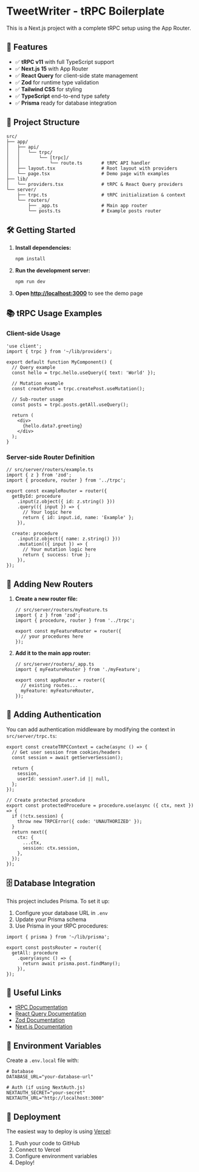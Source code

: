 # TweetWriter - tRPC Boilerplate

This is a Next.js project with a complete tRPC setup using the App Router.

## 🚀 Features

- ✅ **tRPC v11** with full TypeScript support
- ✅ **Next.js 15** with App Router
- ✅ **React Query** for client-side state management
- ✅ **Zod** for runtime type validation
- ✅ **Tailwind CSS** for styling
- ✅ **TypeScript** end-to-end type safety
- ✅ **Prisma** ready for database integration

## 📁 Project Structure

```
src/
├── app/
│   ├── api/
│   │   └── trpc/
│   │       └── [trpc]/
│   │           └── route.ts       # tRPC API handler
│   ├── layout.tsx                 # Root layout with providers
│   └── page.tsx                   # Demo page with examples
├── lib/
│   └── providers.tsx              # tRPC & React Query providers
└── server/
    ├── trpc.ts                    # tRPC initialization & context
    └── routers/
        ├── _app.ts                # Main app router
        └── posts.ts               # Example posts router
```

## 🛠️ Getting Started

1. **Install dependencies:**
   ```bash
   npm install
   ```

2. **Run the development server:**
   ```bash
   npm run dev
   ```

3. **Open [http://localhost:3000](http://localhost:3000)** to see the demo page

## 📚 tRPC Usage Examples

### Client-side Usage

```tsx
'use client';
import { trpc } from '~/lib/providers';

export default function MyComponent() {
  // Query example
  const hello = trpc.hello.useQuery({ text: 'World' });
  
  // Mutation example
  const createPost = trpc.createPost.useMutation();
  
  // Sub-router usage
  const posts = trpc.posts.getAll.useQuery();
  
  return (
    <div>
      {hello.data?.greeting}
    </div>
  );
}
```

### Server-side Router Definition

```tsx
// src/server/routers/example.ts
import { z } from 'zod';
import { procedure, router } from '../trpc';

export const exampleRouter = router({
  getById: procedure
    .input(z.object({ id: z.string() }))
    .query(({ input }) => {
      // Your logic here
      return { id: input.id, name: 'Example' };
    }),
    
  create: procedure
    .input(z.object({ name: z.string() }))
    .mutation(({ input }) => {
      // Your mutation logic here
      return { success: true };
    }),
});
```

## 🔧 Adding New Routers

1. **Create a new router file:**
   ```tsx
   // src/server/routers/myFeature.ts
   import { z } from 'zod';
   import { procedure, router } from '../trpc';
   
   export const myFeatureRouter = router({
     // your procedures here
   });
   ```

2. **Add it to the main app router:**
   ```tsx
   // src/server/routers/_app.ts
   import { myFeatureRouter } from './myFeature';
   
   export const appRouter = router({
     // existing routes...
     myFeature: myFeatureRouter,
   });
   ```

## 🔐 Adding Authentication

You can add authentication middleware by modifying the context in `src/server/trpc.ts`:

```tsx
export const createTRPCContext = cache(async () => {
  // Get user session from cookies/headers
  const session = await getServerSession();
  
  return {
    session,
    userId: session?.user?.id || null,
  };
});

// Create protected procedure
export const protectedProcedure = procedure.use(async ({ ctx, next }) => {
  if (!ctx.session) {
    throw new TRPCError({ code: 'UNAUTHORIZED' });
  }
  return next({
    ctx: {
      ...ctx,
      session: ctx.session,
    },
  });
});
```

## 🗄️ Database Integration

This project includes Prisma. To set it up:

1. Configure your database URL in `.env`
2. Update your Prisma schema
3. Use Prisma in your tRPC procedures:

```tsx
import { prisma } from '~/lib/prisma';

export const postsRouter = router({
  getAll: procedure
    .query(async () => {
      return await prisma.post.findMany();
    }),
});
```

## 🔗 Useful Links

- [tRPC Documentation](https://trpc.io)
- [React Query Documentation](https://tanstack.com/query)
- [Zod Documentation](https://zod.dev)
- [Next.js Documentation](https://nextjs.org/docs)

## 📝 Environment Variables

Create a `.env.local` file with:

```env
# Database
DATABASE_URL="your-database-url"

# Auth (if using NextAuth.js)
NEXTAUTH_SECRET="your-secret"
NEXTAUTH_URL="http://localhost:3000"
```

## 🚀 Deployment

The easiest way to deploy is using [Vercel](https://vercel.com/new):

1. Push your code to GitHub
2. Connect to Vercel
3. Configure environment variables
4. Deploy!
